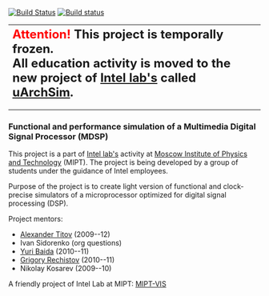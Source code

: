 [![Build Status](https://travis-ci.com/MIPT-ILab/MDSP.svg?branch=master)](https://travis-ci.com/MIPT-ILab/MDSP)
[![Build status](https://ci.appveyor.com/api/projects/status/i3kxms76dvsnur2n?svg=true)](https://ci.appveyor.com/project/pavelkryukov/mdsp-s7xm7)

| <font color='red' size='5'> Attention!</font><font size='5'> This project is temporally frozen.<br> All education activity is moved to the new project of <a href='https://ilab.fizteh.ru'>Intel lab's</a> called <a href='https://mipt-ilab.github.io/mipt-mips'>uArchSim</a>.</br></font> |
|:-----------------------------------------------------------------------------------------------------------------------------------------------------------------------------------------------------------------------------------------------------------------------------------------|


---


### Functional and performance simulation of a Multimedia Digital Signal Processor (MDSP) ###

This project is a part of [Intel lab's](https://ilab.fizteh.ru) activity at [Moscow Institute of Physics and Technology](https://phystech.edu/about/aboutmipt.html) (MIPT). The project is being developed by a group of students under the guidance of Intel employees.

Purpose of the project is to create light version of functional and clock-precise simulators of a microprocessor optimized for digital signal processing (DSP).

Project mentors:
  * [Alexander Titov](https://github.com/alexander-titov) (2009--12)
  * Ivan Sidorenko (org questions)
  * [Yuri Baida](https://github.com/megabyde) (2010--11)
  * [Grigory Rechistov](https://github.com/grigory-rechistov) (2010--11)
  * Nikolay Kosarev (2009--10)

A friendly project of Intel Lab at MIPT: [MIPT-VIS](https://code.google.com/p/mipt-vis/)
